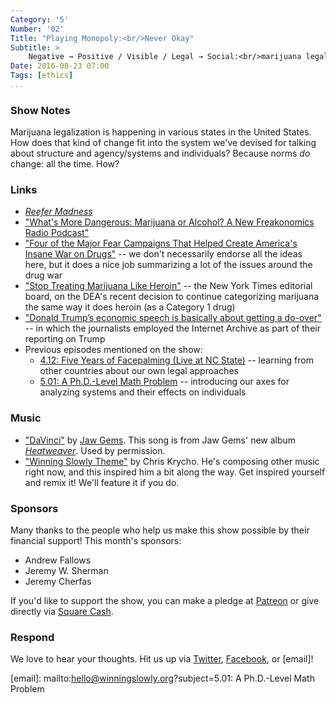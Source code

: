 ```yaml
---
Category: '5'
Number: '02'
Title: "Playing Monopoly:<br/>Never Okay"
Subtitle: >
    Negative → Positive / Visible / Legal → Social:<br/>marijuana legalization and how systems change.
Date: 2016-08-23 07:00
Tags: [ethics]
...
```


### Show Notes

Marijuana legalization is happening in various states in the United States. How does that kind of change fit into the system we've devised for talking about structure and agency/systems and individuals? Because norms *do* change: all the time. How?


### Links

- [_Reefer Madness_]
- ["What's More Dangerous: Marijuana or Alcohol? A New Freakonomics Radio Podcast"][freakonomics]
- ["Four of the Major Fear Campaigns That Helped Create America's Insane War on Drugs"][fear-campaigns] -- we don't necessarily endorse all the ideas here, but it does a nice job summarizing a lot of the issues around the drug war
- ["Stop Treating Marijuana Like Heroin"][nyt] -- the New York Times editorial board, on the DEA's recent decision to continue categorizing marijuana the same way it does heroin (as a Category 1 drug)
- ["Donald Trump’s economic speech is basically about getting a do-over"][internet-archive] -- in which the journalists employed the Internet Archive as part of their reporting on Trump
- Previous episodes mentioned on the show:
    + [4.12: Five Years of Facepalming (Live at NC State)][4.12] -- learning from other countries about our own legal approaches
    + [5.01: A Ph.D.-Level Math Problem][5.01] -- introducing our axes for analyzing systems and their effects on individuals

[_Reefer Madness_]: http://www.imdb.com/title/tt0028346/
[freakonomics]: http://freakonomics.com/podcast/whats-more-dangerous-marijuana-or-alcohol-a-new-freakonomics-radio-podcast/
[fear-campaigns]: http://www.alternet.org/drugs/four-moral-panics-drug-policy
[nyt]: http://www.nytimes.com/2016/08/13/opinion/a-small-victory-for-more-sensible-marijuana-policies.html?referer=&_r=0
[internet-archive]: https://www.washingtonpost.com/news/the-fix/wp/2016/08/08/donald-trumps-economic-speech-is-basically-about-getting-a-do-over/
[4.12]: http://www.winningslowly.org/4.12/
[5.01]: http://www.winningslowly.org/5.01/


### Music

  - ["DaVinci"](https://soundcloud.com/jaw-gems/01-davinci) by [Jaw Gems](https://jawgems.bandcamp.com). This song is from Jaw Gems' new album [_Heatweaver_](https://jawgems.bandcamp.com/album/heatweaver). Used by permission.
  - ["Winning Slowly Theme"](https://soundcloud.com/chriskrycho/winning-slowly) by Chris Krycho. He's composing other music right now, and this inspired him a bit along the way. Get inspired yourself and remix it! We'll feature it if you do.


### Sponsors

Many thanks to the people who help us make this show possible by their financial
support! This month's sponsors:

  - Andrew Fallows
  - Jeremy W. Sherman
  - Jeremy Cherfas

If you'd like to support the show, you can make a pledge at [Patreon] or give
directly via [Square Cash].

[Patreon]: https://www.patreon.com/winningslowly
[Square Cash]: https://cash.me/$winningslowly


### Respond

We love to hear your thoughts. Hit us up via [Twitter], [Facebook], or [email]!

[Twitter]: //www.twitter.com/winningslowly
[Facebook]: //www.facebook.com/winningslowlypodcast
[email]: mailto:hello@winningslowly.org?subject=5.01: A Ph.D.-Level Math Problem

